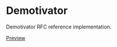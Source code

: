 # Demotivator

Demotivator RFC reference implementation.

[Preview](https://clownco.github.io/Demotivator/)
